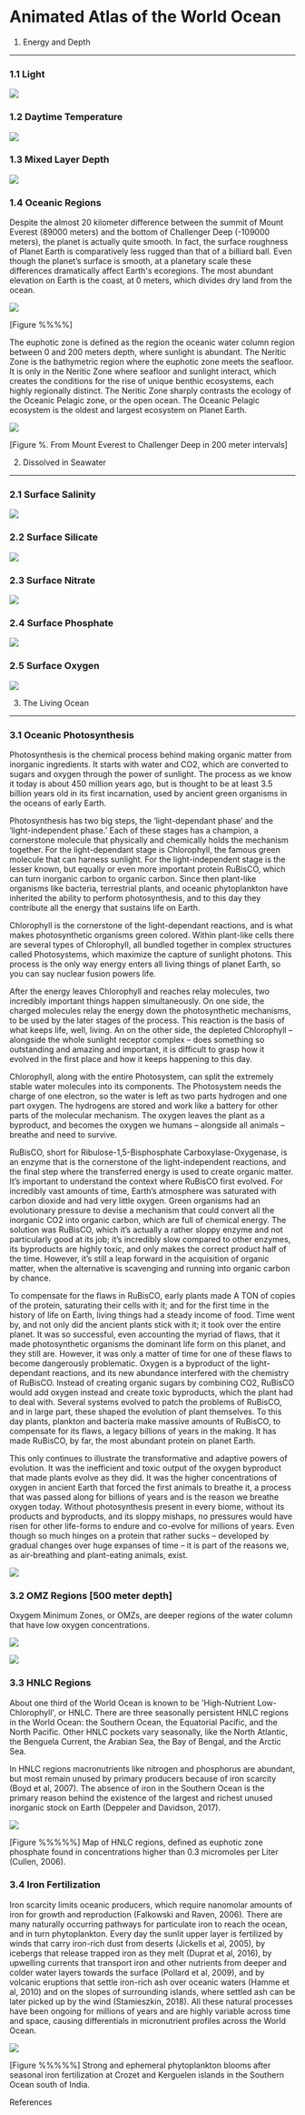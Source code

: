 Animated Atlas of the World Ocean
================

1. Energy and Depth
-------------------

### 1.1 Light

![](https://raw.githubusercontent.com/dirediredock/Ocean_Maps/master/LightGIF.gif)

### 1.2 Daytime Temperature

![](https://raw.githubusercontent.com/dirediredock/Ocean_Maps/master/DayTemperatureGIF.gif)

### 1.3 Mixed Layer Depth

![](https://raw.githubusercontent.com/dirediredock/Ocean_Maps/master/MixedLayerDepthGIF.gif)

### 1.4 Oceanic Regions

Despite the almost 20 kilometer difference between the summit of Mount Everest (89000 meters) and the bottom of Challenger Deep (-109000 meters), the planet is actually quite smooth. In fact, the surface roughness of Planet Earth is comparatively less rugged than that of a billiard ball. Even though the planet’s surface is smooth, at a planetary scale these differences dramatically affect Earth's ecoregions. The most abundant elevation on Earth is the coast, at 0 meters, which divides dry land from the ocean.

![](https://raw.githubusercontent.com/dirediredock/Ocean_Maps/master/ElevationGIF.gif)

\[Figure %%%%\]

The euphotic zone is defined as the region the oceanic water column region between 0 and 200 meters depth, where sunlight is abundant. The Neritic Zone is the bathymetric region where the euphotic zone meets the seafloor. It is only in the Neritic Zone where seafloor and sunlight interact, which creates the conditions for the rise of unique benthic ecosystems, each highly regionally distinct. The Neritic Zone sharply contrasts the ecology of the Oceanic Pelagic zone, or the open ocean. The Oceanic Pelagic ecosystem is the oldest and largest ecosystem on Planet Earth.

![](https://raw.githubusercontent.com/dirediredock/Ocean_Maps/master/NeriticZone.png)

\[Figure %. From Mount Everest to Challenger Deep in 200 meter intervals\]

2. Dissolved in Seawater
------------------------

### 2.1 Surface Salinity

![](https://raw.githubusercontent.com/dirediredock/Ocean_Maps/master/SalinityGIF.gif)

### 2.2 Surface Silicate

![](https://raw.githubusercontent.com/dirediredock/Ocean_Maps/master/SilicateGIF.gif)

### 2.3 Surface Nitrate

![](https://raw.githubusercontent.com/dirediredock/Ocean_Maps/master/NitrateGIF.gif)

### 2.4 Surface Phosphate

![](https://raw.githubusercontent.com/dirediredock/Ocean_Maps/master/PhosphateGIF.gif)

### 2.5 Surface Oxygen

![](https://raw.githubusercontent.com/dirediredock/Ocean_Maps/master/SurfaceOxygenGIF.gif)

3. The Living Ocean
-------------------

### 3.1 Oceanic Photosynthesis

Photosynthesis is the chemical process behind making organic matter from inorganic ingredients. It starts with water and CO2, which are converted to sugars and oxygen through the power of sunlight. The process as we know it today is about 450 million years ago, but is thought to be at least 3.5 billion years old in its first incarnation, used by ancient green organisms in the oceans of early Earth.

Photosynthesis has two big steps, the ‘light-dependant phase’ and the ‘light-independent phase.’ Each of these stages has a champion, a cornerstone molecule that physically and chemically holds the mechanism together. For the light-dependant stage is Chlorophyll, the famous green molecule that can harness sunlight. For the light-independent stage is the lesser known, but equally or even more important protein RuBisCO, which can turn inorganic carbon to organic carbon. Since then plant-like organisms like bacteria, terrestrial plants, and oceanic phytoplankton have inherited the ability to perform photosynthesis, and to this day they contribute all the energy that sustains life on Earth.

Chlorophyll is the cornerstone of the light-dependant reactions, and is what makes photosynthetic organisms green colored. Within plant-like cells there are several types of Chlorophyll, all bundled together in complex structures called Photosystems, which maximize the capture of sunlight photons. This process is the only way energy enters all living things of planet Earth, so you can say nuclear fusion powers life.

After the energy leaves Chlorophyll and reaches relay molecules, two incredibly important things happen simultaneously. On one side, the charged molecules relay the energy down the photosynthetic mechanisms, to be used by the later stages of the process. This reaction is the basis of what keeps life, well, living. An on the other side, the depleted Chlorophyll – alongside the whole sunlight receptor complex – does something so outstanding and amazing and important, it is difficult to grasp how it evolved in the first place and how it keeps happening to this day.

Chlorophyll, along with the entire Photosystem, can split the extremely stable water molecules into its components. The Photosystem needs the charge of one electron, so the water is left as two parts hydrogen and one part oxygen. The hydrogens are stored and work like a battery for other parts of the molecular mechanism. The oxygen leaves the plant as a byproduct, and becomes the oxygen we humans – alongside all animals – breathe and need to survive.

RuBisCO, short for Ribulose-1,5-Bisphosphate Carboxylase-Oxygenase, is an enzyme that is the cornerstone of the light-independent reactions, and the final step where the transferred energy is used to create organic matter. It’s important to understand the context where RuBisCO first evolved. For incredibly vast amounts of time, Earth’s atmosphere was saturated with carbon dioxide and had very little oxygen. Green organisms had an evolutionary pressure to devise a mechanism that could convert all the inorganic CO2 into organic carbon, which are full of chemical energy. The solution was RuBisCO, which it’s actually a rather sloppy enzyme and not particularly good at its job; it’s incredibly slow compared to other enzymes, its byproducts are highly toxic, and only makes the correct product half of the time. However, it’s still a leap forward in the acquisition of organic matter, when the alternative is scavenging and running into organic carbon by chance.

To compensate for the flaws in RuBisCO, early plants made A TON of copies of the protein, saturating their cells with it; and for the first time in the history of life on Earth, living things had a steady income of food. Time went by, and not only did the ancient plants stick with it; it took over the entire planet. It was so successful, even accounting the myriad of flaws, that it made photosynthetic organisms the dominant life form on this planet, and they still are. However, it was only a matter of time for one of these flaws to become dangerously problematic. Oxygen is a byproduct of the light-dependant reactions, and its new abundance interfered with the chemistry of RuBisCO. Instead of creating organic sugars by combining CO2, RuBisCO would add oxygen instead and create toxic byproducts, which the plant had to deal with. Several systems evolved to patch the problems of RuBisCO, and in large part, these shaped the evolution of plant themselves. To this day plants, plankton and bacteria make massive amounts of RuBisCO, to compensate for its flaws, a legacy billions of years in the making. It has made RuBisCO, by far, the most abundant protein on planet Earth.

This only continues to illustrate the transformative and adaptive powers of evolution. It was the inefficient and toxic output of the oxygen byproduct that made plants evolve as they did. It was the higher concentrations of oxygen in ancient Earth that forced the first animals to breathe it, a process that was passed along for billions of years and is the reason we breathe oxygen today. Without photosynthesis present in every biome, without its products and byproducts, and its sloppy mishaps, no pressures would have risen for other life-forms to endure and co-evolve for millions of years. Even though so much hinges on a protein that rather sucks – developed by gradual changes over huge expanses of time – it is part of the reasons we, as air-breathing and plant-eating animals, exist.

![](https://raw.githubusercontent.com/dirediredock/Ocean_Maps/master/ChlorophyllGIF.gif)

### 3.2 OMZ Regions \[500 meter depth\]

Oxygem Minimum Zones, or OMZs, are deeper regions of the water column that have low oxygen concentrations.

![](https://raw.githubusercontent.com/dirediredock/Ocean_Maps/master/500deepOxygenGIF.gif)

![](https://raw.githubusercontent.com/dirediredock/Ocean_Maps/master/500depthRespirationGIF.gif)

### 3.3 HNLC Regions

About one third of the World Ocean is known to be 'High-Nutrient Low-Chlorophyll', or HNLC. There are three seasonally persistent HNLC regions in the World Ocean: the Southern Ocean, the Equatorial Pacific, and the North Pacific. Other HNLC pockets vary seasonally, like the North Atlantic, the Benguela Current, the Arabian Sea, the Bay of Bengal, and the Arctic Sea.

In HNLC regions macronutrients like nitrogen and phosphorus are abundant, but most remain unused by primary producers because of iron scarcity (Boyd et al, 2007). The absence of iron in the Southern Ocean is the primary reason behind the existence of the largest and richest unused inorganic stock on Earth (Deppeler and Davidson, 2017).

![](https://raw.githubusercontent.com/dirediredock/Ocean_Maps/master/HNLC.gif)

\[Figure %%%%%\] Map of HNLC regions, defined as euphotic zone phosphate found in concentrations higher than 0.3 micromoles per Liter (Cullen, 2006).

### 3.4 Iron Fertilization

Iron scarcity limits oceanic producers, which require nanomolar amounts of iron for growth and reproduction (Falkowski and Raven, 2006). There are many naturally occurring pathways for particulate iron to reach the ocean, and in turn phytoplankton. Every day the sunlit upper layer is fertilized by winds that carry iron-rich dust from deserts (Jickells et al, 2005), by icebergs that release trapped iron as they melt (Duprat et al, 2016), by upwelling currents that transport iron and other nutrients from deeper and colder water layers towards the surface (Pollard et al, 2009), and by volcanic eruptions that settle iron-rich ash over oceanic waters (Hamme et al, 2010) and on the slopes of surrounding islands, where settled ash can be later picked up by the wind (Stamieszkin, 2018). All these natural processes have been ongoing for millions of years and are highly variable across time and space, causing differentials in micronutrient profiles across the World Ocean.

![](https://raw.githubusercontent.com/dirediredock/Ocean_Maps/master/KerguelenGIF.gif)

\[Figure %%%%%\] Strong and ephemeral phytoplankton blooms after seasonal iron fertilization at Crozet and Kerguelen islands in the Southern Ocean south of India.

References
